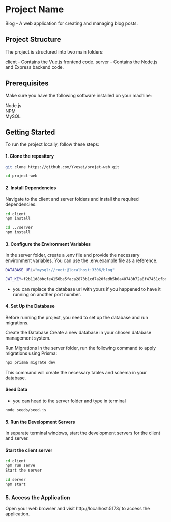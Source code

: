 
# Project Name
Blog - A web application for creating and managing blog posts.

## Project Structure
The project is structured into two main folders:

client - Contains the Vue.js frontend code.
server - Contains the Node.js and Express backend code.
## Prerequisites
Make sure you have the following software installed on your machine:

Node.js\
NPM\
MySQL 
## Getting Started
To run the project locally, follow these steps:

#### 1. Clone the repository
```bash
git clone https://github.com/Yvesei/projet-web.git

cd project-web
```
#### 2. Install Dependencies
Navigate to the client and server folders and install the required dependencies.

```bash
cd client
npm install
```

```bash
cd ../server
npm install
```
#### 3. Configure the Environment Variables
In the server folder, create a .env file and provide the necessary environment variables. You can use the .env.example file as a reference.
```bash
DATABASE_URL="mysql://root:@localhost:3306/blog"

JWT_KEY=f2b11d8bbcfe4156be5faca2873b1cd7a20fedb5b0a40748b72a8f47451cfbd8
```
- you can replace the database url with yours if you happened to have it running on another port number.

#### 4. Set Up the Database
Before running the project, you need to set up the database and run migrations.

Create the Database
Create a new database in your chosen database management system.

Run Migrations
In the server folder, run the following command to apply migrations using Prisma:

```bash
npx prisma migrate dev
```

This command will create the necessary tables and schema in your database.

#### Seed Data


- you can head to the server folder and type in terminal
```bash
node seeds/seed.js
```

#### 5. Run the Development Servers
In separate terminal windows, start the development servers for the client and server.

#### Start the client server

```bash
cd client
npm run serve
Start the server
```
```bash
cd server
npm start
```

### 5. Access the Application

Open your web browser and visit http://localhost:5173/ to access the application.

